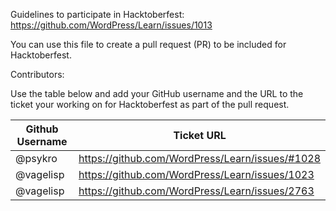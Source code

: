 Guidelines to participate in Hacktoberfest: https://github.com/WordPress/Learn/issues/1013

You can use this file to create a pull request (PR) to be included for Hacktoberfest.

Contributors:

Use the table below and add your GitHub username and the URL to the ticket your working on for Hacktoberfest as part of the pull request.

| Github Username | Ticket URL|
|-----------------|-----------|
| @psykro         | https://github.com/WordPress/Learn/issues/#1028 |
| @vagelisp       | https://github.com/WordPress/Learn/issues/1023  |
| @vagelisp       | https://github.com/WordPress/Learn/issues/2763  |

